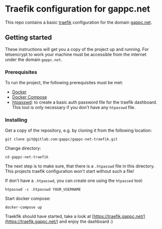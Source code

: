 # Traefik configuration for gappc.net

This repo contains a basic [traefik](https://containo.us/traefik/) configuration for the domain [gappc.net](https://gappc.net).

## Getting started

These instructions will get you a copy of the project up and running. For letsencrypt to work your machine must be accessible from the internet under the domain `gappc.net`.

### Prerequisites

To run the project, the following prerequisites must be met:

- [Docker](https://www.docker.com/)
- [Docker Compose](https://docs.docker.com/compose/)
- [htpasswd](https://httpd.apache.org/docs/2.4/programs/htpasswd.html): to create a basic auth password file for the traefik dashboard. This tool is only necessary if you don't have any `htpasswd` file.

### Installing

Get a copy of the repository, e.g. by cloning it from the following location:

```
git clone git@gitlab.com:gappc/gappc-net-traefik.git
```

Change directory:

```
cd gappc-net-traefik
```

The next step is to make sure, that there is a `.htpasswd` file in this directory. This projects traefik configuration won't start without such a file!

If don't have a `.htpasswd`, you can create one using the `htpassed` tool:

```
htpasswd -c .htpasswd YOUR_USERNAME
```

Start docker compose:

```
docker-compose up
```

Traekfik should have started, take a look at [https://traefik.gappc.net/](https://traefik.gappc.net/) and enjoy the dashboard :)
